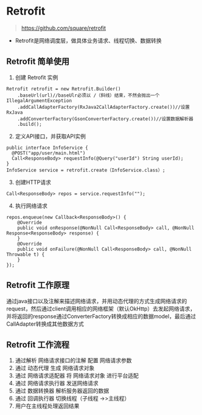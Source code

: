 # Retrofit

> https://github.com/square/retrofit

* Retrofit是网络调度层，做具体业务请求、线程切换、数据转换

## Retrofit 简单使用

1. 创建 Retrofit 实例

```
Retrofit retrofit = new Retrofit.Builder()
    .baseUrl(url)//baseUlr必须以 /（斜线）结束，不然会抛出一个IllegalArgumentException
    .addCallAdapterFactory(RxJava2CallAdapterFactory.create())//设置RxJava
    .addConverterFactory(GsonConverterFactory.create())//设置数据解析器
    .build();
```

2. 定义API接口，并获取API实例

```
public interface InfoService {
  @POST("app/user/main.html")
  Call<ResponseBody> requestInfo(@Query("userId") String userId);
}
InfoService service = retrofit.create（InfoService.class）;
```

3. 创建HTTP请求

```
Call<ResponseBody> repos = service.requestInfo("");
```

4. 执行网络请求

```
repos.enqueue(new Callback<ResponseBody>() {
    @Override
    public void onResponse(@NonNull Call<ResponseBody> call, @NonNull Response<ResponseBody> response) {
    }
    @Override
    public void onFailure(@NonNull Call<ResponseBody> call, @NonNull Throwable t) {
    }
});
```

## Retrofit 工作原理

通过java接口以及注解来描述网络请求，并用动态代理的方式生成网络请求的request，然后通过client调用相应的网络框架（默认OkHttp）去发起网络请求，并将返回的response通过ConverterFactory转换成相应的数据model，最后通过CallAdapter转换成其他数据方式

## Retrofit 工作流程

1. 通过解析 网络请求接口的注解 配置 网络请求参数
2. 通过 动态代理 生成 网络请求对象
3. 通过 网络请求适配器 将 网络请求对象 进行平台适配
4. 通过 网络请求执行器 发送网络请求
5. 通过 数据转换器 解析服务器返回的数据
6. 通过 回调执行器 切换线程（子线程 ->>主线程）
7. 用户在主线程处理返回结果

